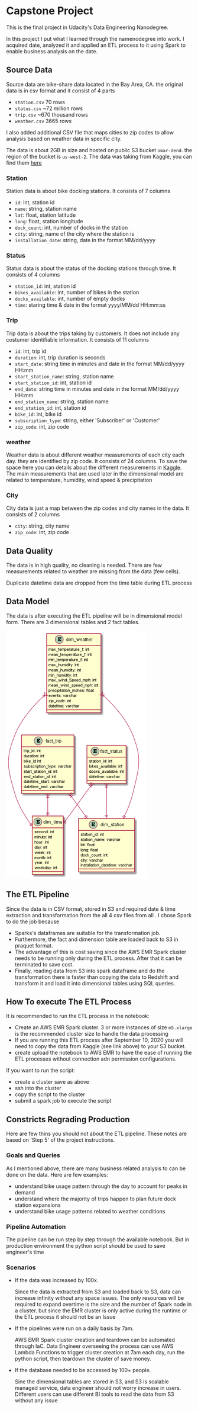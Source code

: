 # Capstone Project
This is the final project in Udacity's Data Engineering Nanodegree.

In this project I put what I learned through the namenodegree into work. I acquired date, analyzed it and applied an ETL process to it using Spark to enable business analysis on the date.

## Source Data
Source data are bike-share data located in the Bay Area, CA. the original data is in csv format and it consist of 4 parts
- `station.csv` 70 rows
- `status.csv` ~72 million rows
- `trip.csv` ~670 thousand rows
- `weather.csv` 3665 rows

I also added additional CSV file that maps cities to zip codes to allow analysis based on weather data in specific city.

The data is about 2GB in size and hosted on public S3 bucket `omar-dend`. the region of the bucket is `us-west-2`. The data was taking from Kaggle, you can find them [here](https://www.kaggle.com/benhamner/sf-bay-area-bike-share)

### Station
Station data is about bike docking stations. It consists of 7 columns
- `id`: int, station id
- `name`: string, station name
- `lat`: float, station latitude
- `long`: float, station longitude
- `dock_count`: int, number of docks in the station
- `city`: string, name of the city where the station is
- `installation_date`: string, date in the format MM/dd/yyyy

### Status
Status data is about the status of the docking stations through time. It consists of 4 columns
- `station_id`: int, station id
- `bikes_available`: int, number of bikes in the station
- `docks_available`: int, number of empty docks
- `time`: staring time & date in the format yyyy/MM/dd HH:mm:ss

### Trip
Trip data is about the trips taking by customers. It does not include any costumer identifiable information. It consists of 11 columns
- `id`: int, trip id
- `duration`: int, trip duration is seconds
- `start_date`: string time in minutes and date in the format MM/dd/yyyy HH:mm
- `start_station_name`: string, station name
- `start_station_id`: int, station id
- `end_date`: string time in minutes and date in the format MM/dd/yyyy HH:mm
- `end_station_name`: string, station name
- `end_station_id`: int, station id
- `bike_id`: int, bike id
- `subscription_type`: string, either 'Subscriber' or 'Customer'
- `zip_code`: int, zip code

### weather
Weather data is about different weather measurements of each city each day. they are identified by zip code. It consists of 24 columns. To save the space here you can details about the different measurements in [Kaggle](https://www.kaggle.com/benhamner/sf-bay-area-bike-share?select=weather.csv). The main measurements that are used later in the dimensional model are related to temperature, humidity, wind speed & precipitation

### City
City data is just a map between the zip codes and city names in the data. It consists of 2 columns
- `city`: string, city name
- `zip_code`: int, zip code

## Data Quality
The data is in high quality, no cleaning is needed. There are few measurements related to weather are missing from the data (few cells).

Duplicate datetime data are dropped from the time table during ETL process

## Data Model
The data is after executing the ETL pipeline will be in dimensional model form. There are 3 dimensional tables and 2 fact tables.

![dimensional model](https://github.com/OmarAlghamdi/dend-capstone/blob/master/out/model.png)

## The ETL Pipeline
Since the data is in CSV format, stored in S3 and required date & time  extraction and transformation from the all 4 csv files from all . I chose Spark to do the job because 
- Sparks's dataframes are suitable for the transformation job.
- Furthermore, the fact and dimension table are loaded back to S3 in praquet format.
- The advantage of this is cost saving since the AWS EMR Spark cluster needs to be running only during the ETL process. After that it can be terminated to save cost.
- Finally, reading data from S3 into spark dataframe and do the transformation there is faster than copying the data to Redshift and transform it and load it into dimensional tables using SQL queries.

## How To execute The ETL Process
It is recommended to run the ETL process in the notebook:
- Create an AWS EMR Spark cluster. 3 or more instances of size `m5.xlarge` is the recommended cluster size to handle the data processing
- If you are running this ETL process after September 10, 2020 you will need to copy the data from Kaggle (see link above) to your S3 bucket.
- create upload the notebook to AWS EMR to have the ease of running the ETL processes without connection adn permission configurations.

If you want to run the script:
- create a cluster save as above
- ssh into the cluster
- copy the script to the cluster
- submit a spark job to execute the script

## Constricts Regrading Production
Here are few thins you should not about the ETL pipeline. These notes are based on 'Step 5' of the project instructions.

### Goals and Queries
As I mentioned above, there are many business related analysis to can be done on the data. Here are few examples:
- understand bike usage pattern through the day to account for peaks in demand
- understand where the majority of trips happen to plan future dock station expansions
- understand bike usage patterns related to weather conditions

### Pipeline Automation
The pipeline can be run step by step through the available notebook. But in production environment the python script should be used to save engineer's time

### Scenarios
- If the data was increased by 100x.
  
  Since the data is extracted from S3 and loaded back to S3, data can increase infinity without any space issues. The only resources will be required to expand overtime is the size and the number of Spark node in a cluster. but since the EMR cluster is only active during the runtime or the ETL process it should not be an Issue

- If the pipelines were run on a daily basis by 7am.
  
  AWS EMR Spark cluster creation and teardown can be automated through IaC. Data Engineer overseeing the process can use AWS Lambda Functions to trigger cluster creation at 7am each day, run the python script, then teardown the cluster of save money.

- If the database needed to be accessed by 100+ people.
  
  Sine the dimensional tables are stored in S3, and S3 is scalable managed service, data engineer should not worry increase in users. Different users can use different BI tools to read the data from S3 without any issue
